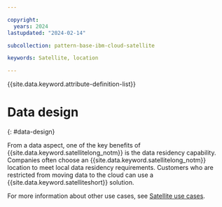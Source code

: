 ```yaml
---

copyright:
  years: 2024
lastupdated: "2024-02-14"

subcollection: pattern-base-ibm-cloud-satellite

keywords: Satellite, location

---
```


{{site.data.keyword.attribute-definition-list}}

# Data design
{: #data-design}

From a data aspect, one of the key benefits of {{site.data.keyword.satellitelong_notm}} is the data residency capability. Companies often choose an {{site.data.keyword.satellitelong_notm}} location to meet local data residency requirements. Customers who are restricted from moving data to the cloud can use a {{site.data.keyword.satelliteshort}} solution.

For more information about other use cases, see [Satellite use cases](/docs/satellite?topic=satellite-use-case).
